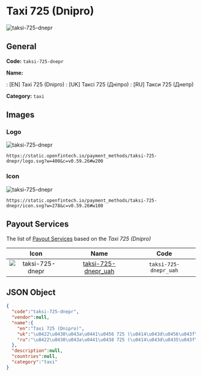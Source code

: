 
# Taxi 725 (Dnipro) 
![taksi-725-dnepr](https://static.openfintech.io/payment_methods/taksi-725-dnepr/logo.svg?w=400&c=v0.59.26#w200)  

## General 
**Code:** `taksi-725-dnepr` 
 
**Name:** 
 
:	[EN] Taxi 725 (Dnipro) 
:	[UK] Таксі 725 (Дніпро) 
:	[RU] Такси 725 (Днепр) 
 
**Category:** `taxi` 
 

## Images 

### Logo 
![taksi-725-dnepr](https://static.openfintech.io/payment_methods/taksi-725-dnepr/logo.svg?w=400&c=v0.59.26#w200)  

```
https://static.openfintech.io/payment_methods/taksi-725-dnepr/logo.svg?w=400&c=v0.59.26#w200
```  

### Icon 
![taksi-725-dnepr](https://static.openfintech.io/payment_methods/taksi-725-dnepr/icon.svg?w=278&c=v0.59.26#w100)  

```
https://static.openfintech.io/payment_methods/taksi-725-dnepr/icon.svg?w=278&c=v0.59.26#w100
```  

## Payout Services 
 
The list of [Payout Services](/payout-services/) based on the _Taxi 725 (Dnipro)_ 

|Icon|Name|Code| 
|:---:|:---:|:---:| 
|![taksi-725-dnepr](https://static.openfintech.io/payout_methods/taksi-725-dnepr/icon.svg?w=278&c=v0.59.26#w40) |[taksi-725-dnepr_uah](/payout-services/taksi-725-dnepr_uah/)|`taksi-725-dnepr_uah`| 
 

## JSON Object 

```json
{
  "code":"taksi-725-dnepr",
  "vendor":null,
  "name":{
    "en":"Taxi 725 (Dnipro)",
    "uk":"\u0422\u0430\u043a\u0441\u0456 725 (\u0414\u043d\u0456\u043f\u0440\u043e)",
    "ru":"\u0422\u0430\u043a\u0441\u0438 725 (\u0414\u043d\u0435\u043f\u0440)"
  },
  "description":null,
  "countries":null,
  "category":"taxi"
}
```  
